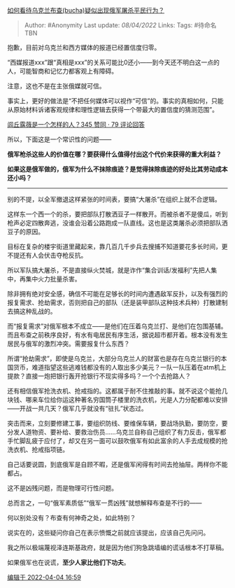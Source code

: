 [如何看待乌克兰布查(bucha)疑似出现俄军屠杀平民行为？](https://www.zhihu.com/question/525574123/answer/2421463724)

> Author: #Anonymity 
Last update: *08/04/2022* 
Links: 
Tags: #待命名TBN 
  

抱歉，目前对乌克兰和西方媒体的报道已经置信度归零。

“西媒报道xxx”跟“真相是xxx”的关系可能比0还小——到今天还不明白这一点的人，可能智商和记忆力都客观上有障碍。

注意，这也不是在主张俄媒就可信。

事实上，更好的做法是“不把任何媒体可以视作“可信”的。事实的真相如何，只能从原始材料诉诸客观规律和理性逻辑去获得一个带最大的置信度的猜测范围”。

[闾丘露薇是一个怎样的人？345 赞同 · 79 评论回答](https://www.zhihu.com/question/22020980/answer/798415609)

所以，下面这是一个常识性的问题——

**俄军枪杀这些人的价值在哪？要获得什么值得付出这个代价来获得的重大利益？**

**如果这是俄军做的，俄军为什么不抹除痕迹？是觉得抹除痕迹的好处比其劳动成本还小吗？**

---

别的不提，以全军撤退这样紧张的时间表，要搞“大屠杀”在组织上就不合逻辑。

这样东一个西一个的杀，要把部队打散洒豆子一样散开。而被杀者不是傻瓜，听到枪声必定四散奔逃，没谁会沿着公路跑成一队直线。这也是这类屠杀必须把部队洒豆子的原因。

目标在复杂的楼宇街道里藏起来，靠几百几千步兵去搜捕不知道要花多长时间，更不提还有人会伏击夺枪反抗。

所以军队搞大屠杀，不是直接纵火焚城，就是诈作“集合训话/发福利”先把人集中，再集中火力批量杀害。

除非拥有绝对安全感，确信不可能在足够长的时间内遭遇敌军反扑，以及有强烈的报复需求、抢劫需求，否则把自己的部队（还是装甲部队这种技术兵种）打散建制去搞这种乱战的。

而“报复需求”对俄军根本不成立——是他们在压着乌克兰打、是他们在包围基辅。而且布查之前秩序良好，有水有电居民有序生活，据说超市都开着。根本没有发生居民与俄军的激烈冲突。需要报复什么东西？

所谓“抢劫需求”，即使是乌克兰，大部分乌克兰人的财富也是存在乌克兰银行的本国货币，难道指望这些逃难钱都没有的人取出多少美元？一队一队压着在atm机上提款？直接一炮把银行轰开抢银行不现实得多吗？一个个去抢路人？

还有相信俄军抢洗衣机、抢戒指的。这都属于耐不住推敲的事。就不说这个能抢几块钱、哪来车位给你运这种著名穷国筒子楼里的洗衣机，光是人力分配都难以安排——开战一共几天？俄军几乎就没有“驻扎”状态过。

突击而来，立刻要修建工事，要组织防线、要维保车辆，要战场执勤，要防空，要分发人道物资、要补给、要救治伤员……乌克兰自称自己组织了有力反击，俄军都手忙脚乱疲于应付了，却又在另一面可以鼓吹俄军有如此富余的人手去成规模的抢洗衣机、抢戒指项链。

自己话要说圆，到底俄军是自顾不暇，还是俄军闲得有时间去抢抽屉。两样你不能都占。

这不是凶残问题，而是物理可行性问题。

总而言之，一句“俄军素质低”“俄军一贯凶残”就想解释布查是不行的——

何以别处没有？布查有何神奇之处，如此特别？

说实在的，这些疑问你自己在表示愤慨之前就应该提出，应该自己先问问。

我之所以极端蔑视泽连斯基政府，就是因为他们狗急跳墙编的谎话根本不打草稿。

如果俄军也在说谎，**至少人家比他们下功夫**。

[编辑于 2022-04-04 16:59](//www.zhihu.com/question/525574123/answer/2421463724)

